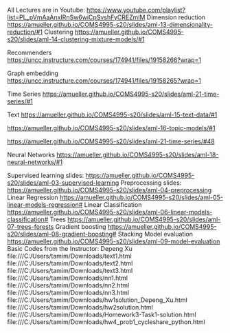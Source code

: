 All Lectures are in Youtube: https://www.youtube.com/playlist?list=PL_pVmAaAnxIRnSw6wiCpSvshFyCREZmlM
Dimension reduction
https://amueller.github.io/COMS4995-s20/slides/aml-13-dimensionality-reduction/#1
Clustering
https://amueller.github.io/COMS4995-s20/slides/aml-14-clustering-mixture-models/#1

Recommenders
https://uncc.instructure.com/courses/174941/files/19158266?wrap=1

Graph embedding
https://uncc.instructure.com/courses/174941/files/19158265?wrap=1

Time Series
https://amueller.github.io/COMS4995-s20/slides/aml-21-time-series/#1

Text
https://amueller.github.io/COMS4995-s20/slides/aml-15-text-data/#1

https://amueller.github.io/COMS4995-s20/slides/aml-16-topic-models/#1

https://amueller.github.io/COMS4995-s20/slides/aml-21-time-series/#48

Neural Networks
https://amueller.github.io/COMS4995-s20/slides/aml-18-neural-networks/#1

Supervised learning
slides: https://amueller.github.io/COMS4995-s20/slides/aml-03-supervised-learning
Preprocessing
slides: https://amueller.github.io/COMS4995-s20/slides/aml-04-preprocessing
Linear Regression
https://amueller.github.io/COMS4995-s20/slides/aml-05-linear-models-regression#
Linear Classification
https://amueller.github.io/COMS4995-s20/slides/aml-06-linear-models-classification#
Trees 
https://amueller.github.io/COMS4995-s20/slides/aml-07-trees-forests
Gradient boosting
https://amueller.github.io/COMS4995-s20/slides/aml-08-gradient-boosting#
Stacking
Model evaluation 
https://amueller.github.io/COMS4995-s20/slides/aml-09-model-evaluation
Basic Codes from the Instructor: Depeng Xu
file:///C:/Users/tamim/Downloads/text1.html
file:///C:/Users/tamim/Downloads/text2.html
file:///C:/Users/tamim/Downloads/text3.html
file:///C:/Users/tamim/Downloads/nn1.html
file:///C:/Users/tamim/Downloads/nn2.html
file:///C:/Users/tamim/Downloads/nn3.html
file:///C:/Users/tamim/Downloads/hw1solution_Depeng_Xu.html
file:///C:/Users/tamim/Downloads/hw2solution.html
file:///C:/Users/tamim/Downloads/Homework3-Task1-solution.html
file:///C:/Users/tamim/Downloads/hw4_prob1_cycleshare_python.html

